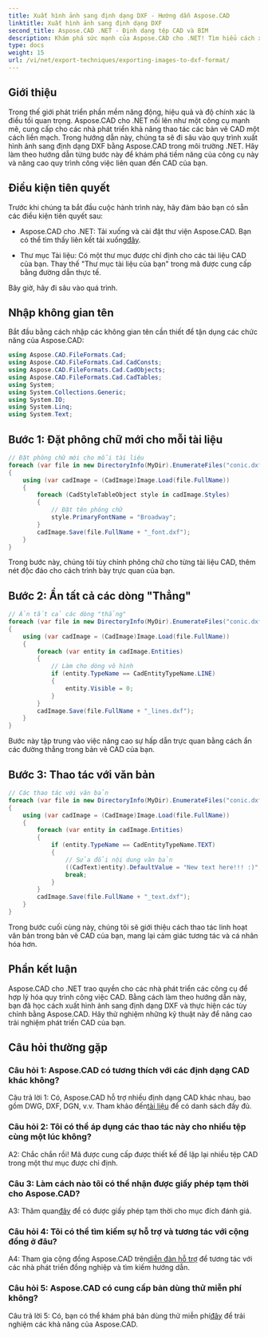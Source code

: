 ```yaml
---
title: Xuất hình ảnh sang định dạng DXF - Hướng dẫn Aspose.CAD
linktitle: Xuất hình ảnh sang định dạng DXF
second_title: Aspose.CAD .NET - Định dạng tệp CAD và BIM
description: Khám phá sức mạnh của Aspose.CAD cho .NET! Tìm hiểu cách xuất hình ảnh sang định dạng DXF một cách dễ dàng. Nâng cao khả năng phát triển CAD của bạn với độ chính xác và hiệu quả.
type: docs
weight: 15
url: /vi/net/export-techniques/exporting-images-to-dxf-format/
---
```

## Giới thiệu

Trong thế giới phát triển phần mềm năng động, hiệu quả và độ chính xác là điều tối quan trọng. Aspose.CAD cho .NET nổi lên như một công cụ mạnh mẽ, cung cấp cho các nhà phát triển khả năng thao tác các bản vẽ CAD một cách liền mạch. Trong hướng dẫn này, chúng ta sẽ đi sâu vào quy trình xuất hình ảnh sang định dạng DXF bằng Aspose.CAD trong môi trường .NET. Hãy làm theo hướng dẫn từng bước này để khám phá tiềm năng của công cụ này và nâng cao quy trình công việc liên quan đến CAD của bạn.

## Điều kiện tiên quyết

Trước khi chúng ta bắt đầu cuộc hành trình này, hãy đảm bảo bạn có sẵn các điều kiện tiên quyết sau:

-  Aspose.CAD cho .NET: Tải xuống và cài đặt thư viện Aspose.CAD. Bạn có thể tìm thấy liên kết tải xuống[đây](https://releases.aspose.com/cad/net/).

- Thư mục Tài liệu: Có một thư mục được chỉ định cho các tài liệu CAD của bạn. Thay thế "Thư mục tài liệu của bạn" trong mã được cung cấp bằng đường dẫn thực tế.

Bây giờ, hãy đi sâu vào quá trình.

## Nhập không gian tên

Bắt đầu bằng cách nhập các không gian tên cần thiết để tận dụng các chức năng của Aspose.CAD:

```csharp
using Aspose.CAD.FileFormats.Cad;
using Aspose.CAD.FileFormats.Cad.CadConsts;
using Aspose.CAD.FileFormats.Cad.CadObjects;
using Aspose.CAD.FileFormats.Cad.CadTables;
using System;
using System.Collections.Generic;
using System.IO;
using System.Linq;
using System.Text;
```

## Bước 1: Đặt phông chữ mới cho mỗi tài liệu

```csharp
// Đặt phông chữ mới cho mỗi tài liệu
foreach (var file in new DirectoryInfo(MyDir).EnumerateFiles("conic.dxf"))
{
    using (var cadImage = (CadImage)Image.Load(file.FullName))
    {
        foreach (CadStyleTableObject style in cadImage.Styles)
        {
            // Đặt tên phông chữ
            style.PrimaryFontName = "Broadway";
        }
        cadImage.Save(file.FullName + "_font.dxf");
    }
}
```

Trong bước này, chúng tôi tùy chỉnh phông chữ cho từng tài liệu CAD, thêm nét độc đáo cho cách trình bày trực quan của bạn.

## Bước 2: Ẩn tất cả các dòng "Thẳng"

```csharp
// Ẩn tất cả các dòng "thẳng"
foreach (var file in new DirectoryInfo(MyDir).EnumerateFiles("conic.dxf"))
{
    using (var cadImage = (CadImage)Image.Load(file.FullName))
    {
        foreach (var entity in cadImage.Entities)
        {
            // Làm cho dòng vô hình
            if (entity.TypeName == CadEntityTypeName.LINE)
            {
                entity.Visible = 0;
            }
        }
        cadImage.Save(file.FullName + "_lines.dxf");
    }
}
```

Bước này tập trung vào việc nâng cao sự hấp dẫn trực quan bằng cách ẩn các đường thẳng trong bản vẽ CAD của bạn.

## Bước 3: Thao tác với văn bản

```csharp
// Các thao tác với văn bản
foreach (var file in new DirectoryInfo(MyDir).EnumerateFiles("conic.dxf"))
{
    using (var cadImage = (CadImage)Image.Load(file.FullName))
    {
        foreach (var entity in cadImage.Entities)
        {
            if (entity.TypeName == CadEntityTypeName.TEXT)
            {
                // Sửa đổi nội dung văn bản
                ((CadText)entity).DefaultValue = "New text here!!! :)";
                break;
            }
        }
        cadImage.Save(file.FullName + "_text.dxf");
    }
}
```

Trong bước cuối cùng này, chúng tôi sẽ giới thiệu cách thao tác linh hoạt văn bản trong bản vẽ CAD của bạn, mang lại cảm giác tương tác và cá nhân hóa hơn.

## Phần kết luận

Aspose.CAD cho .NET trao quyền cho các nhà phát triển các công cụ để hợp lý hóa quy trình công việc CAD. Bằng cách làm theo hướng dẫn này, bạn đã học cách xuất hình ảnh sang định dạng DXF và thực hiện các tùy chỉnh bằng Aspose.CAD. Hãy thử nghiệm những kỹ thuật này để nâng cao trải nghiệm phát triển CAD của bạn.

## Câu hỏi thường gặp

### Câu hỏi 1: Aspose.CAD có tương thích với các định dạng CAD khác không?

 Câu trả lời 1: Có, Aspose.CAD hỗ trợ nhiều định dạng CAD khác nhau, bao gồm DWG, DXF, DGN, v.v. Tham khảo đến[tài liệu](https://reference.aspose.com/cad/net/) để có danh sách đầy đủ.

### Câu hỏi 2: Tôi có thể áp dụng các thao tác này cho nhiều tệp cùng một lúc không?

A2: Chắc chắn rồi! Mã được cung cấp được thiết kế để lặp lại nhiều tệp CAD trong một thư mục được chỉ định.

### Câu 3: Làm cách nào tôi có thể nhận được giấy phép tạm thời cho Aspose.CAD?

 A3: Thăm quan[đây](https://purchase.aspose.com/temporary-license/) để có được giấy phép tạm thời cho mục đích đánh giá.

### Câu hỏi 4: Tôi có thể tìm kiếm sự hỗ trợ và tương tác với cộng đồng ở đâu?

 A4: Tham gia cộng đồng Aspose.CAD trên[diễn đàn hỗ trợ](https://forum.aspose.com/c/cad/19) để tương tác với các nhà phát triển đồng nghiệp và tìm kiếm hướng dẫn.

### Câu hỏi 5: Aspose.CAD có cung cấp bản dùng thử miễn phí không?

 Câu trả lời 5: Có, bạn có thể khám phá bản dùng thử miễn phí[đây](https://releases.aspose.com/) để trải nghiệm các khả năng của Aspose.CAD.